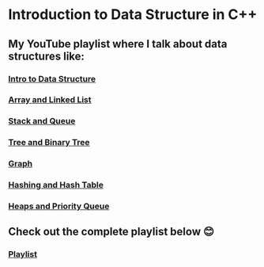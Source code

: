 # Introduction to Data Structure in C++  
## My YouTube playlist where I talk about data structures like:  

### [Intro to Data Structure](https://youtu.be/hhc8ER3mI_4?si=zvoyBhDHr8uVLYYY)  
### [Array and Linked List](https://youtu.be/qf58SWYPF5A?si=F1Lvsmy_m9ome6FH)  
### [Stack and Queue](https://youtu.be/oLkCZxZ9HpA?si=w-zI3U8EtSQB2huS)  
### [Tree and Binary Tree](https://youtu.be/rOeiKWGNdhQ?si=4Ub142IOF3Yzu9eE)  
### [Graph](https://youtu.be/F3vlJIMncpg?si=hKOX7SV55QghVyxK)  
### [Hashing and Hash Table](https://youtu.be/5lI4Qk1Th44?si=e1Mip-ybxoX_Y4u-)  
### [Heaps and Priority Queue](https://youtu.be/q7ZM5nbM9wY?si=3o6jg1IUPR7_IJjn)  

## Check out the complete playlist below 😊  
### [Playlist](https://youtube.com/playlist?list=PLTZ70XpJ2zMv4mqoqG9i4t-bA7DniXAwO)  
